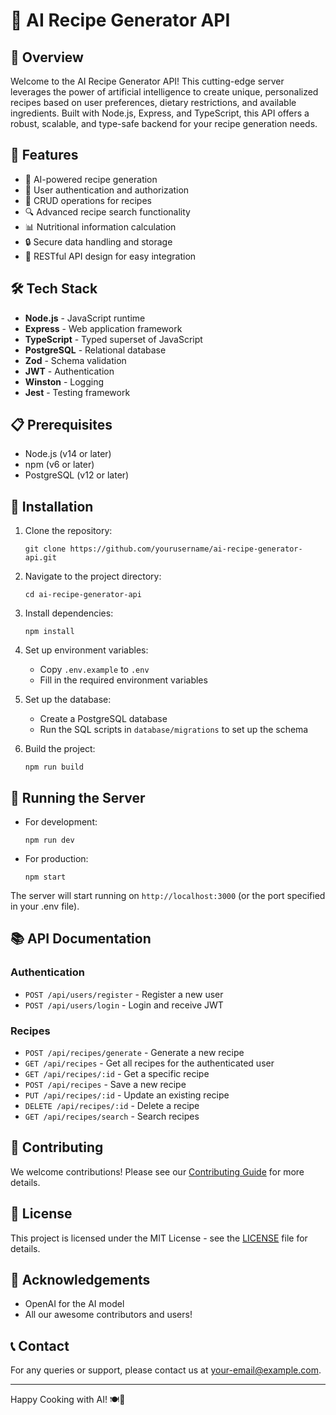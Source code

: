 # 🍳 AI Recipe Generator API

## 🌟 Overview

Welcome to the AI Recipe Generator API! This cutting-edge server leverages the power of artificial intelligence to create unique, personalized recipes based on user preferences, dietary restrictions, and available ingredients. Built with Node.js, Express, and TypeScript, this API offers a robust, scalable, and type-safe backend for your recipe generation needs.

## 🚀 Features

- 🤖 AI-powered recipe generation
- 👤 User authentication and authorization
- 📁 CRUD operations for recipes
- 🔍 Advanced recipe search functionality
- 📊 Nutritional information calculation
- 🔒 Secure data handling and storage
- 📱 RESTful API design for easy integration

## 🛠 Tech Stack

- **Node.js** - JavaScript runtime
- **Express** - Web application framework
- **TypeScript** - Typed superset of JavaScript
- **PostgreSQL** - Relational database
- **Zod** - Schema validation
- **JWT** - Authentication
- **Winston** - Logging
- **Jest** - Testing framework

## 📋 Prerequisites

- Node.js (v14 or later)
- npm (v6 or later)
- PostgreSQL (v12 or later)

## 🔧 Installation

1. Clone the repository:
   ```
   git clone https://github.com/yourusername/ai-recipe-generator-api.git
   ```

2. Navigate to the project directory:
   ```
   cd ai-recipe-generator-api
   ```

3. Install dependencies:
   ```
   npm install
   ```

4. Set up environment variables:
   - Copy `.env.example` to `.env`
   - Fill in the required environment variables

5. Set up the database:
   - Create a PostgreSQL database
   - Run the SQL scripts in `database/migrations` to set up the schema

6. Build the project:
   ```
   npm run build
   ```

## 🚀 Running the Server

- For development:
  ```
  npm run dev
  ```

- For production:
  ```
  npm start
  ```

The server will start running on `http://localhost:3000` (or the port specified in your .env file).

## 📚 API Documentation

### Authentication

- `POST /api/users/register` - Register a new user
- `POST /api/users/login` - Login and receive JWT

### Recipes

- `POST /api/recipes/generate` - Generate a new recipe
- `GET /api/recipes` - Get all recipes for the authenticated user
- `GET /api/recipes/:id` - Get a specific recipe
- `POST /api/recipes` - Save a new recipe
- `PUT /api/recipes/:id` - Update an existing recipe
- `DELETE /api/recipes/:id` - Delete a recipe
- `GET /api/recipes/search` - Search recipes


## 🤝 Contributing

We welcome contributions! Please see our [Contributing Guide](CONTRIBUTING.md) for more details.

## 📄 License

This project is licensed under the MIT License - see the [LICENSE](LICENSE) file for details.

## 🙏 Acknowledgements

- OpenAI for the AI model
- All our awesome contributors and users!

## 📞 Contact

For any queries or support, please contact us at [your-email@example.com](mailto:your-email@example.com).

---

Happy Cooking with AI! 🍽️🤖